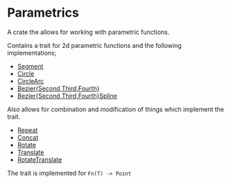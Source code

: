 # Parametrics

A crate the allows for working with parametric functions.

Contains a trait for 2d parametric functions and the following implementations;

- [Segment](https://docs.rs/parametrics/newest/parametrics/segment/struct.Segment.html)
- [Circle](https://docs.rs/parametrics/newest/parametrics/circle/struct.Circle.html)
- [CircleArc](https://docs.rs/parametrics/newest/parametrics/circle/struct.CircleArc.html)
- [Bezier{Second,Third,Fourth}](https://docs.rs/parametrics/newest/parametrics/bezier/)
- [Bezier{Second,Third,Fourth}Spline](https://docs.rs/parametrics/newest/parametrics/bezier/)

Also allows for combination and modification of things which implement the trait.

- [Repeat](https://docs.rs/parametrics/newest/parametrics/core/struct.Repeat.html)
- [Concat](https://docs.rs/parametrics/newest/parametrics/core/struct.Concat.html)
- [Rotate](https://docs.rs/parametrics/newest/parametrics/core/struct.Rotate.html)
- [Translate](https://docs.rs/parametrics/newest/parametrics/core/struct.Translate.html)
- [RotateTranslate](https://docs.rs/parametrics/newest/parametrics/core/struct.RotateTranslate.html)

The trait is implemented for `Fn(T) -> Point`
